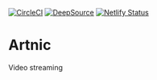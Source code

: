 [![CircleCI](https://circleci.com/gh/KOSASIH/Artnic/tree/circleci-project-setup.svg?style=svg)](https://circleci.com/gh/KOSASIH/Artnic/tree/circleci-project-setup)
[![DeepSource](https://deepsource.io/gh/KOSASIH/Artnic.svg/?label=active+issues&show_trend=true&token=pQyHmw3ZwEaUfl8qGIYRLg7c)](https://deepsource.io/gh/KOSASIH/Artnic/?ref=repository-badge)
[![Netlify Status](https://api.netlify.com/api/v1/badges/958a9fae-419a-401e-8341-53d957fe94e9/deploy-status)](https://app.netlify.com/sites/artnic/deploys)

# Artnic
Video streaming

